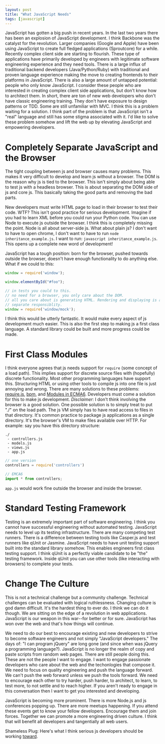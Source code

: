 ```yaml
---
layout: post
title: "What JavaScript Needs"
tags: [javascript]
---
```


JavaScript has gotten a big push in recent years. In the last 
two years there has been an explosion of JavaScript development. I
think Backbone was the catalyst for the revolution. Larger companies
(Google and Apple) have been using JavaScript to create full fledged
applications (Sproutcore) for a while. Recently complex client side are
starting to flourish. These type of applications have primarily developed by
engineers with legitimate software engineering experience and they need
tools. There is a large influx of traditional backend developers
(Java/Python/Ruby) with traditional and proven language experience
making the move to creating frontends to their platforms in JavaScript.
There is also a large amount of untapped potential: people who only know
JavaScript. I consider these people who are interested in creating
complex client side applications, but don't know how to architect them.
In short, there are ton of new web developers who don't have classic
engineering training. They don't have exposure to design patterns or
TDD. Some are still unfamiliar with MVC. I think this is a problem
waiting for a solution. I think part of the problem is that JavaScript
isn't a "real" language and still has some stigma associated with it.
I'd like to solve these problem somehow and lift the web up by elevating
JavaScript and empowering developers.

# Completely Separate JavaScript and the Browser

The tight coupling between js and browser causes many problems. This
makes it very difficult to develop and learn js without a
browser. The DOM is the reason why js is tied to the browser. This isn't
simply about being able to test js with a headless browser. This
is about separating the DOM side of js and core js. This basically
taking the good parts and removing the bad parts.

New developers must write HTML page to load in their browser to test
their code. WTF? This isn't good practice for serious development.
Imagine if you had to learn XML before you could run your Python code.
You can use Node to execute js outside the browser. I think this is
completely missing the point. Node is all about server-side js. What
about plain js? I don't want to have to open chrome, I don't want to have
to run `node inheritance_example.js`. I want to run: `javascript
inheritance_example.js`. This opens up a complete new word of
development!

JavaScript has a tough position: born for the browser, pushed towards outside
the browser, doesn't have enough functionality to do anything else. What
if we could to this:

```javascript
window = require('window');

window.elementById("#foo");

// in tests you could to this.
// no need for a browser, you only care about the DOM.
// all you care about is generating HTML. Rendering and displaying is a
// separate responsiblity.
window = require('window/mock');
```

I think this would be utterly fantastic. It would make every aspect of
js development much easier. This is also the first step to
making js a first class language. A standard library could be
built and more progress could be made.

# First Class Modules

I think everyone agrees that js needs support for `require`
(some concept of a load path). This implies support for discrete source
files with (hopefully) discrete functionality. Most other programming
languages have support this. Structuring HTML or using other tools
to compile js into one file is just annoying and wrong. There
are many solutions to these problems:
[require.js](http://requirejs.org/), [bpm](https://github.com/bpm/bpm/),
and [Modules in ECMA6](http://wiki.ecmascript.org/doku.php?id=harmony:modules).
Developers must come a solution for this to make js development.
*Disclaimer*: I don't think involving the browser is a good solution.
One possible solution is to simply treat to put "./" on the load path.
The js VM simply has to have read access to files in that directory.
It's common practice to package js applications as a single directory.
It's the browser's VM to make files available over HTTP. For example:
say you have this directory structure:

```
./
 - controllers.js
 - models.js
 - views.js
 - app.js
```

```javascript
// one version
controllers = require('controllers')

// EMCA6
import * from controllers;
```

`app.js` would work fine outside the browser and inside the browser.

# Standard Testing Framework

Testing is an extremely important part of software engineering. I think
you cannot have successful engineering without automated testing.
JavaScript needs to level up its testing infrastructure. There are many
competing test runners. There is a difference between testing tools like
Casper.js and test runners like qUnit or Jasmine. JavaScript needs to have unit
testing support built into the standard library somehow. This enables
engineers first class testing support. I think qUnit is a perfectly
viable candidate to be "the" testing framework. Inside qUnit you can use
other tools (like interacting with browsers) to complete your tests.

# Change The Culture

This is not a technical challenge but a community challenge. Technical
challenges can be evaluated with logical ruthlessness. Changing culture
is god damn difficult. It's the hardest thing to ever do. I think we can
do it though. We are sitting on the edge of a revolution in web
applications. JavaScript is our weapon in this war--for better or for
sure. JavaScript has won over the web and that's how things will
continue.

We need to do our best to encourage existing and new developers to
strive to become software engineers and not simply "JavaScript
developers." The days of: "I can program jQuery" are long gone (and
since when was jQuery a programming language?). JavaScript is no longer
the realm of copy and paste scripts from random web pages. There are
still people doing this. These are not the people I want to engage. I
want to engage passionate developers who care about the web and the
techonlogies that compose it. We need to focus on quality engineering
and push the language forward. We can't push the web forward unless we
push the tools forward. We need to encourage each other to try harder,
push harder, to architect, to learn, to test more, to not settle and to
reach higher. If you aren't ready to engage in this conversation then I
want to get you interested and developing.

JavaScript is becoming more prominent. There is more Node.js and js
conferences popping up. There are more meetups happening. If you attend
these events get to know your fellow developers. Encourage them and join
forces. Together we can promote a more engineering driven culture. I
think that will benefit all developers and tangentially all web users.

Shameless Plug: Here's what I think serious js developers should
be working
[toward](http://broadcastingadam.com/2012/07/ember_wish_list/).
